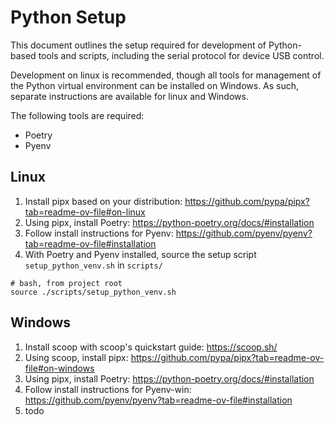 # Python Setup

This document outlines the setup required for development of Python-based tools
and scripts, including the serial protocol for device USB control.

Development on linux is recommended, though all tools for management of the
Python virtual environment can be installed on Windows. As such, separate
instructions are available for linux and Windows.

The following tools are required:

- Poetry
- Pyenv

## Linux

1. Install pipx based on your distribution:
   https://github.com/pypa/pipx?tab=readme-ov-file#on-linux
2. Using pipx, install Poetry: https://python-poetry.org/docs/#installation
3. Follow install instructions for Pyenv:
   https://github.com/pyenv/pyenv?tab=readme-ov-file#installation
4. With Poetry and Pyenv installed, source the setup script
   `setup_python_venv.sh` in `scripts/`

```
# bash, from project root
source ./scripts/setup_python_venv.sh
```

## Windows

1. Install scoop with scoop's quickstart guide: https://scoop.sh/
2. Using scoop, install pipx:
   https://github.com/pypa/pipx?tab=readme-ov-file#on-windows
3. Using pipx, install Poetry: https://python-poetry.org/docs/#installation
4. Follow install instructions for Pyenv-win:
   https://github.com/pyenv/pyenv?tab=readme-ov-file#installation
5. todo
